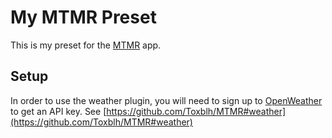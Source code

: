 # My MTMR Preset

This is my preset for the [MTMR](https://github.com/Toxblh/MTMR) app. 

## Setup

In order to use the weather plugin, you will need to sign up to [OpenWeather](https://openweathermap.org/) to get an API key. See [https://github.com/Toxblh/MTMR#weather](https://github.com/Toxblh/MTMR#weather)